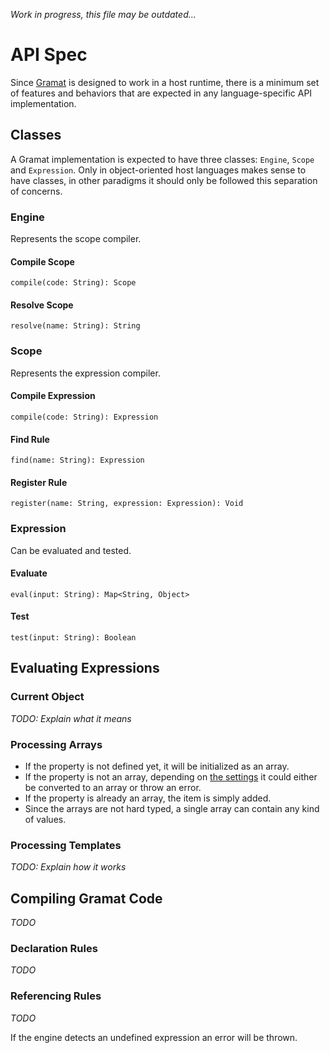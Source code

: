 *Work in progress, this file may be outdated...*

# API Spec

Since [Gramat](README.md) is designed to work in a host runtime, there is a minimum set of features and behaviors that are expected in any language-specific API implementation.

## Classes

A Gramat implementation is expected to have three classes: `Engine`, `Scope` and `Expression`. Only in object-oriented host languages makes sense to have classes, in other paradigms it should only be followed this separation of concerns.

### Engine

Represents the scope compiler.

#### Compile Scope

`compile(code: String): Scope`

#### Resolve Scope

`resolve(name: String): String`

### Scope

Represents the expression compiler.

#### Compile Expression

`compile(code: String): Expression`

#### Find Rule

`find(name: String): Expression`

#### Register Rule

`register(name: String, expression: Expression): Void`

### Expression

Can be evaluated and tested.

#### Evaluate

`eval(input: String): Map<String, Object>`

#### Test

`test(input: String): Boolean`

## Evaluating Expressions



### Current Object

*TODO: Explain what it means*

### Processing Arrays

- If the property is not defined yet, it will be initialized as an array.
- If the property is not an array, depending on [the settings](SETTINGS.md) it could either be converted to an array or throw an error.
- If the property is already an array, the item is simply added.
- Since the arrays are not hard typed, a single array can contain any kind of values.

### Processing Templates

*TODO: Explain how it works*

## Compiling Gramat Code

*TODO*

### Declaration Rules

*TODO*

### Referencing Rules

*TODO*

If the engine detects an undefined expression an error will be thrown.

